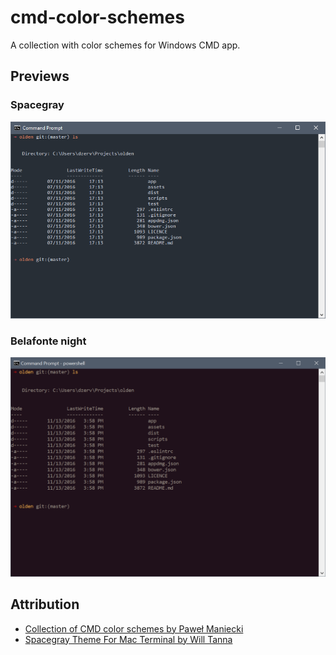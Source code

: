 # cmd-color-schemes

A collection with color schemes for Windows CMD app.

## Previews
### Spacegray

![](/screenshots/spacegray.png)

### Belafonte night

![](/screenshots/belafonte_night.png)

## Attribution

- [Collection of CMD color schemes by Paweł Maniecki](https://gist.github.com/P4/4245793)
- [Spacegray Theme For Mac Terminal by Will Tanna](https://github.com/wtanna/Spacegray-OSX-Terminal-Theme)
